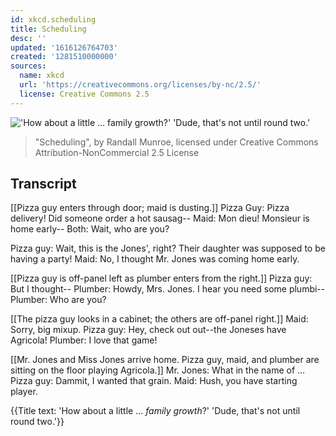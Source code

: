```yaml
---
id: xkcd.scheduling
title: Scheduling
desc: ''
updated: '1616126764703'
created: '1281510000000'
sources:
  name: xkcd
  url: 'https://creativecommons.org/licenses/by-nc/2.5/'
  license: Creative Commons 2.5
---
```

!['How about a little ... *family growth*?'  'Dude, that's not until round two.'](https://imgs.xkcd.com/comics/scheduling.png)
> "Scheduling", by Randall Munroe, licensed under Creative Commons Attribution-NonCommercial 2.5 License

## Transcript
[[Pizza guy enters through door; maid is dusting.]]
Pizza Guy: Pizza delivery! Did someone order a hot sausag--
Maid: Mon dieu! Monsieur is home early--
Both: Wait, who are you?

Pizza guy: Wait, this is the Jones', right? Their daughter was supposed to be having a party!
Maid: No, I thought Mr. Jones was coming home early.

[[Pizza guy is off-panel left as plumber enters from the right.]]
Pizza guy: But I thought--
Plumber: Howdy, Mrs. Jones. I hear you need some plumbi--
Plumber: Who are you?

[[The pizza guy looks in a cabinet; the others are off-panel right.]]
Maid: Sorry, big mixup.
Pizza guy: Hey, check out out--the Joneses have Agricola!
Plumber: I love that game!

[[Mr. Jones and Miss Jones arrive home. Pizza guy, maid, and plumber are sitting on the floor playing Agricola.]]
Mr. Jones: What in the name of ...
Pizza guy: Dammit, I wanted that grain.
Maid: Hush, you have starting player.

{{Title text: 'How about a little ... *family growth*?'  'Dude, that's not until round two.'}}
